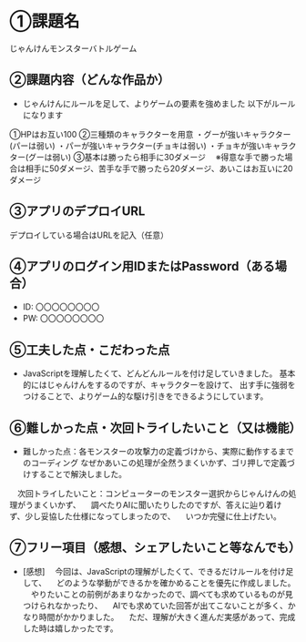 # ①課題名
じゃんけんモンスターバトルゲーム

## ②課題内容（どんな作品か）
- じゃんけんにルールを足して、よりゲームの要素を強めました
以下がルールになります

①HPはお互い100
②三種類のキャラクターを用意
・グーが強いキャラクター(パーは弱い)
・パーが強いキャラクター(チョキは弱い)
・チョキが強いキャラクター(グーは弱い)
③基本は勝ったら相手に30ダメージ　
※得意な手で勝った場合は相手に50ダメージ、苦手な手で勝ったら20ダメージ、あいこはお互いに20ダメージ 

## ③アプリのデプロイURL
デプロイしている場合はURLを記入（任意）

## ④アプリのログイン用IDまたはPassword（ある場合）
- ID: 〇〇〇〇〇〇〇〇
- PW: 〇〇〇〇〇〇〇〇

## ⑤工夫した点・こだわった点
- JavaScriptを理解したくて、どんどんルールを付け足していきました。
  基本的にはじゃんけんをするのですが、キャラクターを設けて、
  出す手に強弱をつけることで、よりゲーム的な駆け引きをできるようにしています。

## ⑥難しかった点・次回トライしたいこと（又は機能）
- 難しかった点：各モンスターの攻撃力の定義づけから、実際に動作するまでのコーディング
  なぜかあいこの処理が全然うまくいかず、ゴリ押しで定義づけすることで解決しました。
  
　次回トライしたいこと：コンピューターのモンスター選択からじゃんけんの処理がうまくいかず、
　調べたりAIに聞いたりしたのですが、答えに辿り着けず、少し妥協した仕様になってしまったので、
　いつか完璧に仕上げたい。

## ⑦フリー項目（感想、シェアしたいこと等なんでも）
- [感想]
　今回は、JavaScriptの理解がしたくて、できるだけルールを付け足して、
　どのような挙動ができるかを確かめることを優先に作成しました。
　やりたいことの前例があまりなかったので、調べても求めているものが見つけられなかったり、
　AIでも求めていた回答が出てこないことが多く、かなり時間がかかりました。
　ただ、理解が大きく進んだ実感があって、完成した時は嬉しかったです。